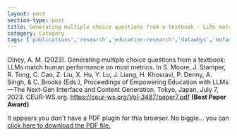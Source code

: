 ```yaml
---
layout: post
section-type: post
title: Generating multiple choice questions from a textbook - LLMs match human performance on most metrics
category: Category
tags: ['publications','research','education-research','datawhys','mofacts','ldi','braintrust','conference-regular','discourse', 'nlp','award']
---
```

Olney, A. M. (2023). Generating multiple choice questions from a textbook: LLMs match human performance on most metrics. In S. Moore, J. Stamper, R. Tong, C. Cao, Z. Liu, X. Hu, Y. Lu, J. Liang, H. Khosravi, P. Denny, A. Singh, & C. Brooks (Eds.), Proceedings of Empowering Education with LLMs—The Next-Gen Interface and Content Generation, Tokyo, Japan, July 7, 2023. CEUR-WS.org. https://ceur-ws.org/Vol-3487/paper7.pdf **(Best Paper Award)**

<object data="https://blogs.memphis.edu/aolney/files/2023/07/2023-olney-aied-workshop-macaw-mc-openstax.pdf" type="application/pdf" width="100%" height="600px">
 
  <p>It appears you don't have a PDF plugin for this browser.
  No biggie... you can <a href="https://blogs.memphis.edu/aolney/files/2023/07/2023-olney-aied-workshop-macaw-mc-openstax.pdf">click here to
  download the PDF file.</a></p>
  
</object>




